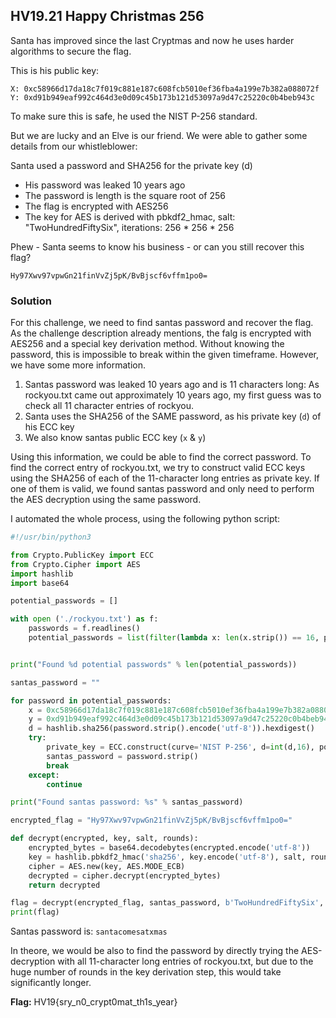 ## HV19.21 Happy Christmas 256

Santa has improved since the last Cryptmas and now he uses harder algorithms to secure the flag.

This is his public key:

```
X: 0xc58966d17da18c7f019c881e187c608fcb5010ef36fba4a199e7b382a088072f
Y: 0xd91b949eaf992c464d3e0d09c45b173b121d53097a9d47c25220c0b4beb943c
```

To make sure this is safe, he used the NIST P-256 standard.

But we are lucky and an Elve is our friend. We were able to gather some details from our whistleblower:

Santa used a password and SHA256 for the private key (d)
- His password was leaked 10 years ago
- The password is length is the square root of 256
- The flag is encrypted with AES256
- The key for AES is derived with pbkdf2_hmac, salt: "TwoHundredFiftySix", iterations: 256 * 256 * 256

Phew - Santa seems to know his business - or can you still recover this flag?

```
Hy97Xwv97vpwGn21finVvZj5pK/BvBjscf6vffm1po0=
```

### Solution
For this challenge, we need to find santas password and recover the flag. As the challenge description already mentions, the falg is encrypted with AES256 and a special key derivation method. Without knowing the password, this is impossible to break within the given timeframe. However, we have some more information.

1. Santas password was leaked 10 years ago and is 11 characters long: As rockyou.txt came out approximately 10 years ago, my first guess was to check all 11 character entries of rockyou. 
2. Santa uses the SHA256 of the SAME password, as his private key (`d`) of his ECC key
3. We also know santas public ECC key (`x` & `y`)

Using this information, we could be able to find the correct password. To find the correct entry of rockyou.txt, we try to construct valid ECC keys using the SHA256 of each of the 11-character long entries as private key. If one of them is valid, we found santas password and only need to perform the AES decryption using the same password.

I automated the whole process, using the following python script:

```python
#!/usr/bin/python3

from Crypto.PublicKey import ECC
from Crypto.Cipher import AES
import hashlib
import base64

potential_passwords = []

with open ('./rockyou.txt') as f:
    passwords = f.readlines()
    potential_passwords = list(filter(lambda x: len(x.strip()) == 16, passwords))


print("Found %d potential passwords" % len(potential_passwords))

santas_password = ""

for password in potential_passwords:
    x = 0xc58966d17da18c7f019c881e187c608fcb5010ef36fba4a199e7b382a088072f
    y = 0xd91b949eaf992c464d3e0d09c45b173b121d53097a9d47c25220c0b4beb943c
    d = hashlib.sha256(password.strip().encode('utf-8')).hexdigest()
    try:
        private_key = ECC.construct(curve='NIST P-256', d=int(d,16), point_x =x, point_y =y)
        santas_password = password.strip()
        break
    except:
        continue

print("Found santas password: %s" % santas_password)

encrypted_flag = "Hy97Xwv97vpwGn21finVvZj5pK/BvBjscf6vffm1po0="

def decrypt(encrypted, key, salt, rounds):
    encrypted_bytes = base64.decodebytes(encrypted.encode('utf-8'))
    key = hashlib.pbkdf2_hmac('sha256', key.encode('utf-8'), salt, rounds)
    cipher = AES.new(key, AES.MODE_ECB)
    decrypted = cipher.decrypt(encrypted_bytes)
    return decrypted

flag = decrypt(encrypted_flag, santas_password, b'TwoHundredFiftySix', 256 * 256 * 256)
print(flag)
```

Santas password is: `santacomesatxmas`

In theore, we would be also to find the password by directly trying the AES-decryption with all 11-character long entries of rockyou.txt, but due to the huge number of rounds in the key derivation step, this would take significantly longer.

**Flag:** HV19{sry_n0_crypt0mat_th1s_year}